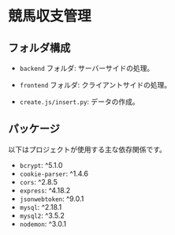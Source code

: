 # 競馬収支管理

## フォルダ構成

- `backend` フォルダ: サーバーサイドの処理。

- `frontend` フォルダ: クライアントサイドの処理。

- `create.js/insert.py`: データの作成。

## パッケージ

以下はプロジェクトが使用する主な依存関係です。

- `bcrypt`: ^5.1.0
- `cookie-parser`: ^1.4.6
- `cors`: ^2.8.5
- `express`: ^4.18.2
- `jsonwebtoken`: ^9.0.1
- `mysql`: ^2.18.1
- `mysql2`: ^3.5.2
- `nodemon`: ^3.0.1
